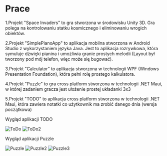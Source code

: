 # Prace

1.Projekt "Space Invaders" to gra stworzona w środowisku Unity 3D. Gra polega na kontrolowaniu statku kosmicznego i eliminowaniu wrogich obiektów.

2.Projekt "SimplePianoApp" to aplikacja mobilna stworzona w Android Studio z wykorzystaniem języka Java. Jest to aplikacja rozrywkowa, która symuluje dźwięki pianina i umożliwia granie prostych melodii (Layout był tworzony pod mój telefon, więc może się bugować).

3.Projekt "Calculator" to aplikacja stworzona w technologii WPF (Windows Presentation Foundation), która pełni rolę prostego kalkulatora.

4.Projekt "Puzzle" to gra cross platform stworzona w technologii .NET Maui, w której zadaniem gracza jest ułożenie prostej układanki 3x3

5.Projekt "TODO" to aplikacja cross platform stworzona w technologii .NET Maui, która zawiera notatki co użytkownik ma zrobić danego dnia (wersja początkowa)

Wygląd aplikacji TODO

![ToDo](https://github.com/janobbb/Prace/assets/126664594/6eba7b27-fba0-4540-9f17-bb71d06b1178)
![ToDo2](https://github.com/janobbb/Prace/assets/126664594/b9ed94cd-c1f0-41d6-a315-160944a133ac)


Wygląd aplikacji Puzzle


![Puzzle](https://github.com/janobbb/Prace/assets/126664594/a00613cb-5123-4014-a519-81f10f4fea5d)
![Puzzle2](https://github.com/janobbb/Prace/assets/126664594/8b525226-2276-41e7-9d45-bec16054308a)
![Puzzle3](https://github.com/janobbb/Prace/assets/126664594/95ac030f-2a76-4e1d-80f3-5d8825c68075)


